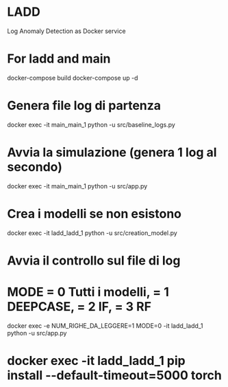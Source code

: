# LADD
Log Anomaly Detection as Docker service
# For ladd and main
docker-compose build
docker-compose up -d

# Genera file log di partenza
docker exec -it main_main_1 python -u src/baseline_logs.py 
# Avvia la simulazione (genera 1 log al secondo)
docker exec -it main_main_1 python -u src/app.py

# Crea i modelli se non esistono
docker exec -it ladd_ladd_1 python -u src/creation_model.py
# Avvia il controllo sul file di log
# MODE = 0 Tutti i modelli, = 1 DEEPCASE, = 2 IF, = 3 RF
docker exec -e NUM_RIGHE_DA_LEGGERE=1  MODE=0 -it ladd_ladd_1 python -u src/app.py
# docker exec -it ladd_ladd_1 pip install --default-timeout=5000 torch 